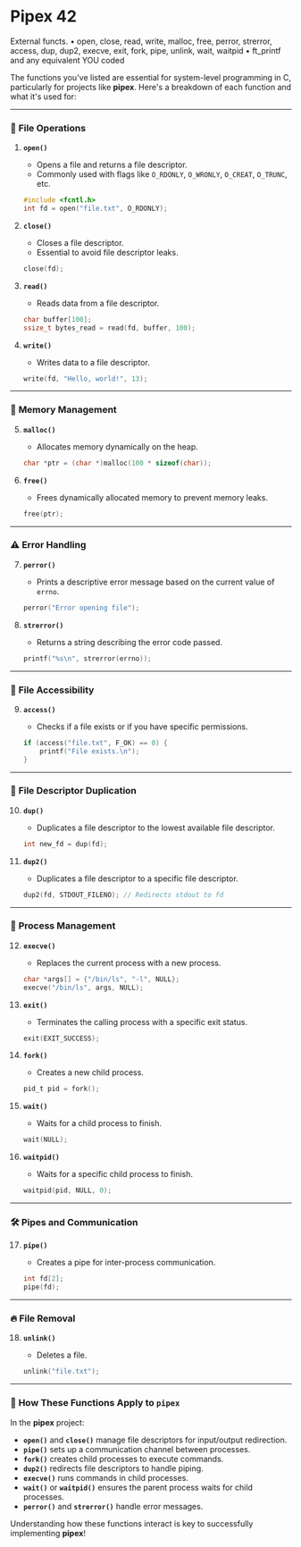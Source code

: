 # Pipex 42
External functs.
• open, close, read, write,
malloc, free, perror,
strerror, access, dup, dup2,
execve, exit, fork, pipe,
unlink, wait, waitpid
• ft_printf and any equivalent
YOU coded

The functions you've listed are essential for system-level programming in C, particularly for projects like **pipex**. Here's a breakdown of each function and what it's used for:

---

### 📂 **File Operations**

1. **`open()`**
   - Opens a file and returns a file descriptor.
   - Commonly used with flags like `O_RDONLY`, `O_WRONLY`, `O_CREAT`, `O_TRUNC`, etc.

   ```c
   #include <fcntl.h>
   int fd = open("file.txt", O_RDONLY);
   ```

2. **`close()`**
   - Closes a file descriptor.
   - Essential to avoid file descriptor leaks.

   ```c
   close(fd);
   ```

3. **`read()`**
   - Reads data from a file descriptor.

   ```c
   char buffer[100];
   ssize_t bytes_read = read(fd, buffer, 100);
   ```

4. **`write()`**
   - Writes data to a file descriptor.

   ```c
   write(fd, "Hello, world!", 13);
   ```

---

### 📝 **Memory Management**

5. **`malloc()`**
   - Allocates memory dynamically on the heap.

   ```c
   char *ptr = (char *)malloc(100 * sizeof(char));
   ```

6. **`free()`**
   - Frees dynamically allocated memory to prevent memory leaks.

   ```c
   free(ptr);
   ```

---

### ⚠️ **Error Handling**

7. **`perror()`**
   - Prints a descriptive error message based on the current value of `errno`.

   ```c
   perror("Error opening file");
   ```

8. **`strerror()`**
   - Returns a string describing the error code passed.

   ```c
   printf("%s\n", strerror(errno));
   ```

---

### 📜 **File Accessibility**

9. **`access()`**
   - Checks if a file exists or if you have specific permissions.

   ```c
   if (access("file.txt", F_OK) == 0) {
       printf("File exists.\n");
   }
   ```

---

### 🔄 **File Descriptor Duplication**

10. **`dup()`**
    - Duplicates a file descriptor to the lowest available file descriptor.

    ```c
    int new_fd = dup(fd);
    ```

11. **`dup2()`**
    - Duplicates a file descriptor to a specific file descriptor.

    ```c
    dup2(fd, STDOUT_FILENO); // Redirects stdout to fd
    ```

---

### 🚀 **Process Management**

12. **`execve()`**
    - Replaces the current process with a new process.

    ```c
    char *args[] = {"/bin/ls", "-l", NULL};
    execve("/bin/ls", args, NULL);
    ```

13. **`exit()`**
    - Terminates the calling process with a specific exit status.

    ```c
    exit(EXIT_SUCCESS);
    ```

14. **`fork()`**
    - Creates a new child process.

    ```c
    pid_t pid = fork();
    ```

15. **`wait()`**
    - Waits for a child process to finish.

    ```c
    wait(NULL);
    ```

16. **`waitpid()`**
    - Waits for a specific child process to finish.

    ```c
    waitpid(pid, NULL, 0);
    ```

---

### 🛠️ **Pipes and Communication**

17. **`pipe()`**
    - Creates a pipe for inter-process communication.

    ```c
    int fd[2];
    pipe(fd);
    ```

---

### 🔥 **File Removal**

18. **`unlink()`**
    - Deletes a file.

    ```c
    unlink("file.txt");
    ```

---

### 🧩 **How These Functions Apply to `pipex`**

In the **pipex** project:
- **`open()`** and **`close()`** manage file descriptors for input/output redirection.
- **`pipe()`** sets up a communication channel between processes.
- **`fork()`** creates child processes to execute commands.
- **`dup2()`** redirects file descriptors to handle piping.
- **`execve()`** runs commands in child processes.
- **`wait()`** or **`waitpid()`** ensures the parent process waits for child processes.
- **`perror()`** and **`strerror()`** handle error messages.

Understanding how these functions interact is key to successfully implementing **pipex**!